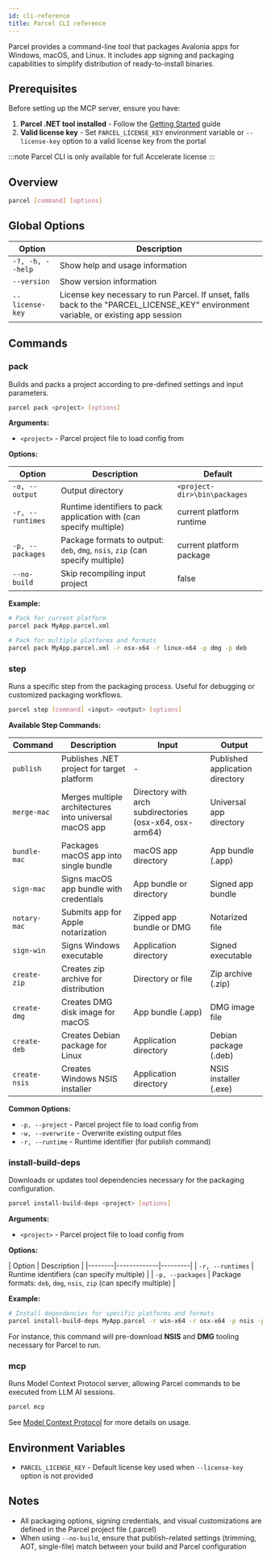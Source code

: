 ```yaml
---
id: cli-reference
title: Parcel CLI reference
---
```


Parcel provides a command-line tool that packages Avalonia apps for Windows, macOS, and Linux. It includes app signing and packaging capabilities to simplify distribution of ready-to-install binaries.

## Prerequisites

Before setting up the MCP server, ensure you have:

1. **Parcel .NET tool installed** - Follow the [Getting Started](getting-started) guide
2. **Valid license key** - Set `PARCEL_LICENSE_KEY` environment variable or `--license-key` option to a valid license key from the portal

:::note
Parcel CLI is only available for full Accelerate license
:::

## Overview

```bash
parcel [command] [options]
```

## Global Options

| Option | Description |
|--------|-------------|
| `-?, -h, --help` | Show help and usage information |
| `--version` | Show version information |
| `--license-key` | License key necessary to run Parcel. If unset, falls back to the "PARCEL_LICENSE_KEY" environment variable, or existing app session |

## Commands

### pack

Builds and packs a project according to pre-defined settings and input parameters.

```bash
parcel pack <project> [options]
```

**Arguments:**

- `<project>` - Parcel project file to load config from

**Options:**

| Option | Description | Default |
|--------|-------------|---------|
| `-o, --output` | Output directory | `<project-dir>\bin\packages` |
| `-r, --runtimes` | Runtime identifiers to pack application with (can specify multiple) | current platform runtime |
| `-p, --packages` | Package formats to output: `deb`, `dmg`, `nsis`, `zip` (can specify multiple) | current platform package  |
| `--no-build` | Skip recompiling input project | false |

**Example:**

```bash
# Pack for current platform
parcel pack MyApp.parcel.xml

# Pack for multiple platforms and formats
parcel pack MyApp.parcel.xml -r osx-x64 -r linux-x64 -p dmg -p deb
```

### step

Runs a specific step from the packaging process. Useful for debugging or customized packaging workflows.

```bash
parcel step [command] <input> <output> [options]
```

**Available Step Commands:**

| Command | Description | Input | Output |
|---------|-------------|-------|--------|
| `publish` | Publishes .NET project for target platform | - | Published application directory |
| `merge-mac` | Merges multiple architectures into universal macOS app | Directory with arch subdirectories (osx-x64, osx-arm64) | Universal app directory |
| `bundle-mac` | Packages macOS app into single bundle | macOS app directory | App bundle (.app) |
| `sign-mac` | Signs macOS app bundle with credentials | App bundle or directory | Signed app bundle |
| `notary-mac` | Submits app for Apple notarization | Zipped app bundle or DMG | Notarized file |
| `sign-win` | Signs Windows executable | Application directory | Signed executable |
| `create-zip` | Creates zip archive for distribution | Directory or file | Zip archive (.zip) |
| `create-dmg` | Creates DMG disk image for macOS | App bundle (.app) | DMG image file |
| `create-deb` | Creates Debian package for Linux | Application directory | Debian package (.deb) |
| `create-nsis` | Creates Windows NSIS installer | Application directory | NSIS installer (.exe) |

**Common Options:**

- `-p, --project` - Parcel project file to load config from
- `-w, --overwrite` - Overwrite existing output files
- `-r, --runtime` - Runtime identifier (for publish command)

### install-build-deps

Downloads or updates tool dependencies necessary for the packaging configuration.

```bash
parcel install-build-deps <project> [options]
```

**Arguments:**

- `<project>` - Parcel project file to load config from

**Options:**

| Option | Description |
|--------|-------------|---------|
| `-r, --runtimes` | Runtime identifiers (can specify multiple) |
| `-p, --packages` | Package formats: `deb`, `dmg`, `nsis`, `zip` (can specify multiple) |

**Example:**

```bash
# Install dependencies for specific platforms and formats
parcel install-build-deps MyApp.parcel -r win-x64 -r osx-x64 -p nsis -p dmg
```

For instance, this command will pre-download **NSIS** and **DMG** tooling necessary for Parcel to run.

### mcp

Runs Model Context Protocol server, allowing Parcel commands to be executed from LLM AI sessions.

```bash
parcel mcp
```

See [Model Context Protocol](mcp.md) for more details on usage.

## Environment Variables

- `PARCEL_LICENSE_KEY` - Default license key used when `--license-key` option is not provided

## Notes

- All packaging options, signing credentials, and visual customizations are defined in the Parcel project file (.parcel)
- When using `--no-build`, ensure that publish-related settings (trimming, AOT, single-file) match between your build and Parcel configuration
